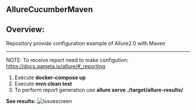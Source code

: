AllureCucumberMaven
---
Overview:
---
 
Repository provide configuration example of Allure2.0 with Maven

---

NOTE:
To receive report need to make configution: https://docs.qameta.io/allure/#_reporting

1. Execute **docker-compose up**
2. Execute **mvn clean test**
3. To perform report generation use **allure serve ./target/allure-results/**

**See results:**
![issuescreen](https://user-images.githubusercontent.com/26840848/42215638-c1c2b036-7ec7-11e8-896e-df4f962316af.jpg)
